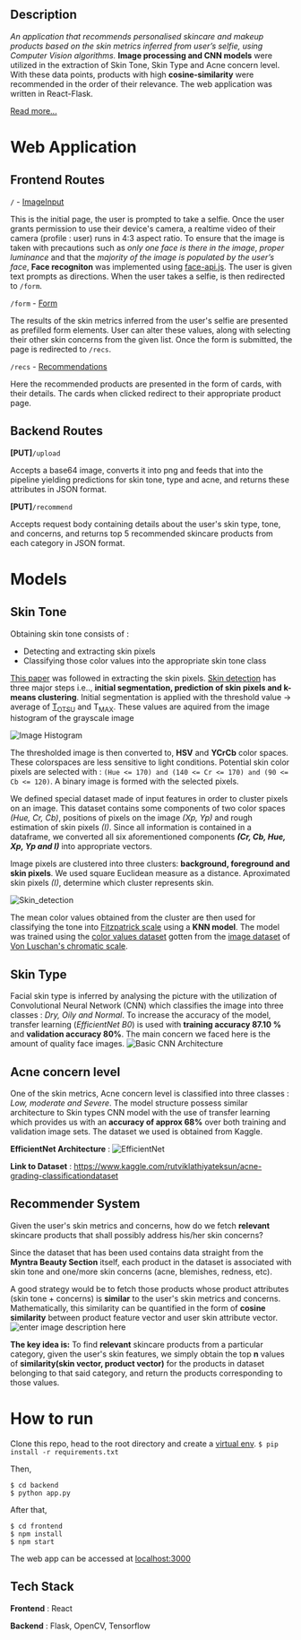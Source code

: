 

## Description
<!-- A virtual **skincare advisor** that uses **Machine Learning** to analyse user's selfie and offer personalised products **recommendation** based on the skin metrics inferred. -->
_An application that recommends personalised skincare and makeup products based on the skin metrics inferred from user’s selfie,
using Computer Vision algorithms._ **Image processing and CNN models** were utilized in the extraction of Skin Tone, Skin Type and
Acne concern level. With these data points, products with high **cosine-similarity** were recommended in the order of their relevance.
The web application was written in React-Flask.

[Read more...]((https://drive.google.com/file/d/1DnBi8a-FR8ZQ1YBgLZM3F-ccVu4QD-Co/view?usp=sharing))


# Web Application

## Frontend Routes

`/` - [ImageInput](https://github.com/Randon-Myntra-HackerRamp-21/CV-skin-care-recommendation/blob/main/frontend/src/views/imageInput.jsx) 

This is the initial page, the user is prompted to take a selfie. Once the user grants permission to use their device's camera, a realtime video of their camera (profile : user) runs in 4:3 aspect ratio. To ensure that the image is taken with precautions such as _only one face is there in the image_, _proper luminance_ and that the _majority of the image is populated by the user’s face_, **Face recogniton** was implemented using [face-api.js](https://github.com/justadudewhohacks/face-api.js/). The user is given text prompts as directions. When the user takes a selfie, is then redirected to `/form`.  

`/form` - [Form](https://github.com/Randon-Myntra-HackerRamp-21/CV-skin-care-recommendation/blob/main/frontend/src/views/Form.jsx) 

The results of the skin metrics inferred from the user's selfie are presented as prefilled form elements. User can alter these values, along with selecting their other skin concerns from the given list. Once the form is submitted, the page is redirected to `/recs`.

`/recs` - [Recommendations](https://github.com/Randon-Myntra-HackerRamp-21/CV-skin-care-recommendation/blob/main/frontend/src/views/Recommendations.jsx) 

Here the recommended products are presented in the form of cards, with their details. The cards when clicked redirect to their appropriate product page.

## Backend Routes
**[PUT]**`/upload`

Accepts a base64 image, converts it into png and feeds that into the pipeline yielding predictions for skin tone, type and acne, and returns these attributes in JSON format. 


**[PUT]**`/recommend`

Accepts request body containing details about the user's skin type, tone, and concerns, and returns top 5 recommended skincare products from each category in JSON format. 

# Models

## Skin Tone
Obtaining skin tone consists of :
- Detecting and extracting skin pixels
- Classifying those color values into the appropriate skin tone class

[This paper](http://www.eleco.org.tr/openconf_2017/modules/request.php?module=oc_proceedings&action=view.php&id=248&file=1/248.pdf&a=Accept+as+Lecture) was followed in extracting the skin pixels. [Skin detection](https://github.com/Randon-Myntra-HackerRamp-21/CV-skin-care-recommendation/blob/main/ML/Skin_metrics/Skin_tone/skin_detection.py) has three major steps i.e.., **initial segmentation, prediction of skin pixels and k-means clustering**. 
Initial segmentation is applied with the threshold value &#8594; average of [T<sub>OTSU</sub>](https://learnopencv.com/otsu-thresholding-with-opencv/) and T<sub>MAX</sub>. These values are aquired from the image histogram of the grayscale image

![Image Histogram](https://github.com/Randon-Myntra-HackerRamp-21/CV-skin-care-recommendation/blob/main/images/skin_tone/image_histogram.png)

The thresholded image is then converted to, **HSV** and **YCrCb** color spaces. These colorspaces are less sensitive to light conditions. Potential skin color pixels are selected with : 
`(Hue <= 170) and (140 <= Cr <= 170) and (90 <= Cb <= 120)`.
A binary image is formed with the selected pixels. 

We defined special dataset made of input features in order to cluster pixels on an image. This dataset contains some components of two color spaces _(Hue, Cr, Cb)_, positions of pixels on the image _(Xp, Yp)_ and  rough estimation of skin pixels _(I)_. Since all information is contained in a dataframe, we converted all six aforementioned components _**(Cr, Cb, Hue, Xp, Yp and I)**_ into appropriate vectors.

Image pixels are clustered into three clusters: **background, foreground and skin pixels**. We used square Euclidean measure as a distance. Aproximated skin pixels _(I)_, determine which cluster represents skin.

![Skin_detection](https://github.com/Randon-Myntra-HackerRamp-21/CV-skin-care-recommendation/blob/main/images/skin_tone/skintone_images_fs.png)

The mean color values obtained from the cluster are then used for classifying the tone into [Fitzpatrick scale](https://en.wikipedia.org/wiki/Fitzpatrick_scale) using a **KNN model**. The model was trained using the [color values dataset](https://github.com/Randon-Myntra-HackerRamp-21/CV-skin-care-recommendation/blob/main/ML/Skin_metrics/Skin_tone/public/skin_tone_dataset.csv) gotten from the [image dataset](https://github.com/Randon-Myntra-HackerRamp-21/CV-skin-care-recommendation/tree/main/ML/Skin_metrics/Skin_tone/public/skin%20tone%20values) of [Von Luschan's chromatic scale](https://github.com/Randon-Myntra-HackerRamp-21/CV-skin-care-recommendation/blob/main/ML/Skin_metrics/Skin_tone/public/test%20images/Felix_von_Luschan_Skin_Color_chart.svg.png).

## Skin Type

Facial skin type is inferred by analysing the picture with the utilization of Convolutional Neural Network (CNN) which classifies the image into three classes : _Dry, Oily and Normal_. To increase the accuracy of the model, transfer learning (_EfficientNet B0_) is used with **training accuracy 87.10 %** and **validation accuracy 80%**. The main concern we faced here is the amount of quality face images.
![Basic CNN Architecture](https://miro.medium.com/max/1400/1*ciDgQEjViWLnCbmX-EeSrA.gif)

## Acne concern level

One of the skin metrics, Acne concern level is classified into three classes : _Low, moderate and Severe_. The model structure possess similar architecture to Skin types CNN model with the use of transfer learning which provides us with an **accuracy of approx 68%** over both training and validation image sets. The dataset we used is obtained from Kaggle.

**EfficientNet Architecture** : 
![EfficientNet](https://1.bp.blogspot.com/-DjZT_TLYZok/XO3BYqpxCJI/AAAAAAAAEKM/BvV53klXaTUuQHCkOXZZGywRMdU9v9T_wCLcBGAs/s640/image2.png)


**Link to Dataset** : https://www.kaggle.com/rutviklathiyateksun/acne-grading-classificationdataset

## Recommender System
Given the user's skin metrics and concerns, how do we fetch **relevant** skincare products that shall possibly address his/her skin concerns?

Since the dataset that has been used contains data straight from the **Myntra Beauty Section** itself, each product in the dataset is associated with skin tone and one/more skin concerns (acne, blemishes, redness, etc). 

A good strategy would be to fetch those products whose product attributes (skin tone + concerns) is **similar** to the user's skin metrics and concerns. Mathematically, this similarity can be quantified in the form of **cosine similarity** between product feature vector and user skin attribute vector.
![enter image description here](https://neo4j.com/docs/graph-data-science/current/_images/cosine-similarity.png)

**The key idea is:** To find **relevant** skincare products from a particular category, given the user's skin features, we simply obtain the top **n**  values of **similarity(skin vector, product vector)** for the products in dataset belonging to that said category, and return the products corresponding to those values. 
 

# How to run 
Clone this repo, head to the root directory and create a [virtual env](https://www.geeksforgeeks.org/python-virtual-environment/).
`$ pip install -r requirements.txt`

Then, 

    $ cd backend
    $ python app.py

After that, 

    $ cd frontend
    $ npm install
    $ npm start

The web app can be accessed at [localhost:3000](http://localhost:3000)
    

## Tech Stack 
**Frontend** : React

**Backend** : Flask, OpenCV, Tensorflow
